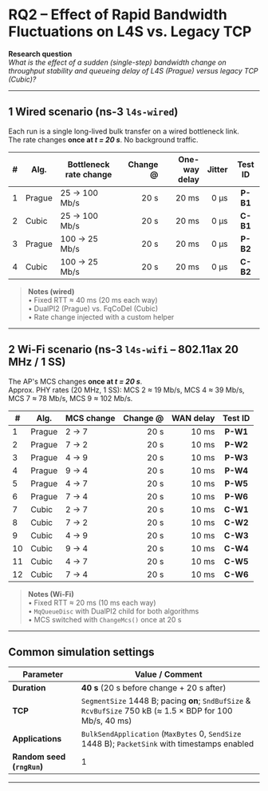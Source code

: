 # RQ2 – Effect of Rapid Bandwidth Fluctuations on L4S vs. Legacy TCP

**Research question**  
*What is the effect of a sudden (single-step) bandwidth change on throughput stability and queueing delay of L4S (Prague) versus legacy TCP (Cubic)?*

---

## 1  Wired scenario (ns-3 `l4s-wired`)

Each run is a single long-lived bulk transfer on a wired bottleneck link.  
The rate changes **once at *t = 20 s***. No background traffic.

| # | Alg. | Bottleneck rate change | Change @ | One-way delay | Jitter | Test ID |
|---|------|-----------------------|---------:|--------------:|-------:|:------:|
| 1 | Prague | 25 → 100 Mb/s | 20 s | 20 ms | 0 µs | **P-B1** |
| 2 | Cubic  | 25 → 100 Mb/s | 20 s | 20 ms | 0 µs | **C-B1** |
| 3 | Prague | 100 → 25 Mb/s | 20 s | 20 ms | 0 µs | **P-B2** |
| 4 | Cubic  | 100 → 25 Mb/s | 20 s | 20 ms | 0 µs | **C-B2** |

> **Notes (wired)**  
> • Fixed RTT ≈ 40 ms (20 ms each way)  
> • DualPI2 (Prague) vs. FqCoDel (Cubic)  
> • Rate change injected with a custom helper

---

## 2  Wi-Fi scenario (ns-3 `l4s-wifi` – 802.11ax 20 MHz / 1 SS)

The AP's MCS changes **once at *t = 20 s***.  
Approx. PHY rates (20 MHz, 1 SS): MCS 2 ≈ 19 Mb/s, MCS 4 ≈ 39 Mb/s, MCS 7 ≈ 78 Mb/s, MCS 9 ≈ 102 Mb/s.

| # | Alg. | MCS change | Change @ | WAN delay | Test ID |
|---|------|------------|---------:|----------:|:------:|
| 1 | Prague | 2 → 7 | 20 s | 10 ms | **P-W1** |
| 2 | Prague | 7 → 2 | 20 s | 10 ms | **P-W2** |
| 3 | Prague | 4 → 9 | 20 s | 10 ms | **P-W3** |
| 4 | Prague | 9 → 4 | 20 s | 10 ms | **P-W4** |
| 5 | Prague | 4 → 7 | 20 s | 10 ms | **P-W5** |
| 6 | Prague | 7 → 4 | 20 s | 10 ms | **P-W6** |
| 7 | Cubic  | 2 → 7 | 20 s | 10 ms | **C-W1** |
| 8 | Cubic  | 7 → 2 | 20 s | 10 ms | **C-W2** |
| 9 | Cubic  | 4 → 9 | 20 s | 10 ms | **C-W3** |
| 10| Cubic  | 9 → 4 | 20 s | 10 ms | **C-W4** |
| 11| Cubic  | 4 → 7 | 20 s | 10 ms | **C-W5** |
| 12| Cubic  | 7 → 4 | 20 s | 10 ms | **C-W6** |

> **Notes (Wi-Fi)**  
> • Fixed RTT ≈ 20 ms (10 ms each way)  
> • `MqQueueDisc` with DualPI2 child for both algorithms  
> • MCS switched with `ChangeMcs()` once at 20 s

---

## Common simulation settings

| Parameter | Value / Comment |
|-----------|-----------------|
| **Duration** | **40 s** (20 s before change + 20 s after) |
| **TCP** | `SegmentSize` 1448 B; pacing **on**; `SndBufSize` & `RcvBufSize` 750 kB (≈ 1.5 × BDP for 100 Mb/s, 40 ms) |
| **Applications** | `BulkSendApplication` (`MaxBytes` 0, `SendSize` 1448 B); `PacketSink` with timestamps enabled |
| **Random seed (`rngRun`)** | 1 |

---